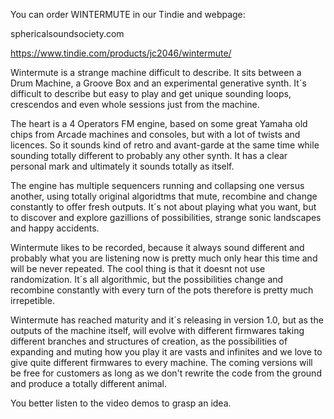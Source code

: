 You can order WINTERMUTE in our Tindie and webpage:


sphericalsoundsociety.com

https://www.tindie.com/products/jc2046/wintermute/


Wintermute is a strange machine difficult to describe. It sits between a Drum Machine, a Groove Box and an experimental generative synth. It´s difficult to describe but easy to play and get unique sounding loops, crescendos and even whole sessions just from the machine.

The heart is a 4 Operators FM engine, based on some great Yamaha old chips from Arcade machines and consoles, but with a lot of twists and licences. So it sounds kind of retro and avant-garde at the same time while sounding totally different to probably any other synth. It has a clear personal mark and ultimately it sounds totally as itself.

The engine has multiple sequencers running and collapsing one versus another, using totally original algoridtms that mute, recombine and change constantly to offer fresh outputs. It´s not about playing what you want, but to discover and explore gazillions of possibilities, strange sonic landscapes and happy accidents.

Wintermute likes to be recorded, because it always sound different and probably what you are listening now is pretty much only hear this time and will be never repeated. The cool thing is that it doesnt not use randomization. It´s all algorithmic, but the possibilities change and recombine constantly with every turn of the pots therefore is pretty much irrepetible.

Wintermute has reached maturity and it´s releasing in version 1.0, but as the outputs of the machine itself, will evolve with different firmwares taking different branches and structures of creation, as the possibilities of expanding and muting how you play it are vasts and infinites and we love to give quite different firmwares to every machine. The coming versions will be free for customers as long as we don't rewrite the code from the ground and produce a totally different animal.

You better listen to the video demos to grasp an idea.
